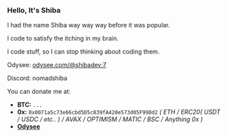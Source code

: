 ### Hello, It's Shiba

I had the name Shiba way way way before it was popular. 

I code to satisfy the itching in my brain.

I code stuff, so I can stop thinking about coding them.

Odysee: [odysee.com/@shibadev:7](https://odysee.com/@shibadev:7)

Discord: nomadshiba

You can donate me at:
- **BTC:** `...`
- **0x:** `0x0071a5c73e66cbd5D5c839fA420e573d05F99Dd2` *( ETH / ERC20( USDT / USDC / etc.. ) / AVAX / OPTIMISM / MATIC / BSC / Anything 0x )*
- **[Odysee](https://odysee.com/@shibadev:7)**
